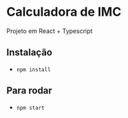 # Calculadora de IMC 

Projeto em React + Typescript

## Instalação 
- `npm install`

## Para rodar 
- `npm start`